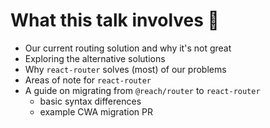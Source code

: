 # What this talk involves 🎤

- Our current routing solution and why it's not great
- Exploring the alternative solutions
- Why `react-router` solves (most) of our problems
- Areas of note for `react-router`
- A guide on migrating from `@reach/router` to `react-router`
  - basic syntax differences
  - example CWA migration PR